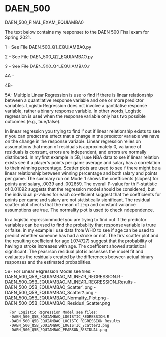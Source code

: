 # DAEN_500
DAEN_500_FINAL_EXAM_EQUIAMBAO

The text below contains my responses to the DAEN 500 Final exam for Spring 2021. 

1 - See File DAEN_500_Q1_EQUIAMBAO.py

2 - See File DAEN_500_Q2_EQUIAMBAO.py

3 - See File DAEN_500_Q4_EQUIAMBAO.r

4A - 

4B-

5A- Multiple Linear Regression is use to find if there is linear relationship between a quantitative response variable and one or more predictor variables.  Logistic Regression does not involve a qantitative response variable, rather a binary response variable.  In other words, Logistic regression is used when the response variable only has two possible outcomes (e.g., true/false).  

In linear regression you trying to find if out if linear relationship exists to see if you can predict the effect that a change in the predictor variable will have on the change in the response variable. Linear regression relies on assumptions that mean of residuals is approximately 0, variance of residuals is constant, errors are independent, and errors are normally distributed. In my first example in 5B, I use NBA data to see if linear relation exists see if a player's points per game average and salary has a correlation to their winning percentage.  Scatter plots are used to see if there might be a linear relationship between winning percentage and both salary and points per game. The summary run on Model 1 shows the coefficients (slopes) for points and salary, .0039 and .002659.  The overall P-value for th F-statistic of 0.01092 suggests that the regression model should be considered, but the individual p-values for each co-efficient suggest that the coefficients for points per game and salary are not statistically significant.  The residual scatter plot checks that the mean of zerp and constant variance assumptions are true.  The normality plot is used to check independence. 

In a logistic regressionmodel you are trying to find out if the predictor variables can be used to find the probablity that response variable is trure or false. in my example I use data from WHO to see if age can be used to predict whether someone has had a stroke or not.  The first scatter plot and the resulting coefficient for age (.074727) suggest that the probability of having a stroke increases with age.  The coefficent showed statistical significant. The peasrson residual plot is assesses the model fit and evaluates the residuals created by the differences between actual binary responses and the estimated probabilities. 



5B- For Linear Regression Model see files:
      -DAEN_500_Q5B_EQUIAMBAO_MLINEAR_REGRESSION.R
      -DAEN_500_Q5B_EQUIAMBAO_MLINEAR_REGRESSION_Results
      -DAEN_500_Q5B_EQUIAMBAO_Scatter1.png
      -DAEN_500_Q5B_EQUIAMBAO_Scatter2.png
      -DAEN_500_Q5B_EQUIAMBAO_Normality_Plot.png
      -DAEN_500_Q5B_EQUIAMBAO_Residual_Scatter.png
      
      For Logistic Regression Model see files:
      -DAEN_500_Q5B_EQUIAMBAO_LOGISTIC_REGRESSION.R
      -DAEN_500_Q5B_EQUIAMBAO_LOGISTC_REGRESSION_Results
      -DAEN_500_Q5B_EQUIAMBAO_LOGISTIC_Scatter2.png
      -DAEN_500_Q5B_EQUIAMBAO_PEARSON_RESIDUAL.png
